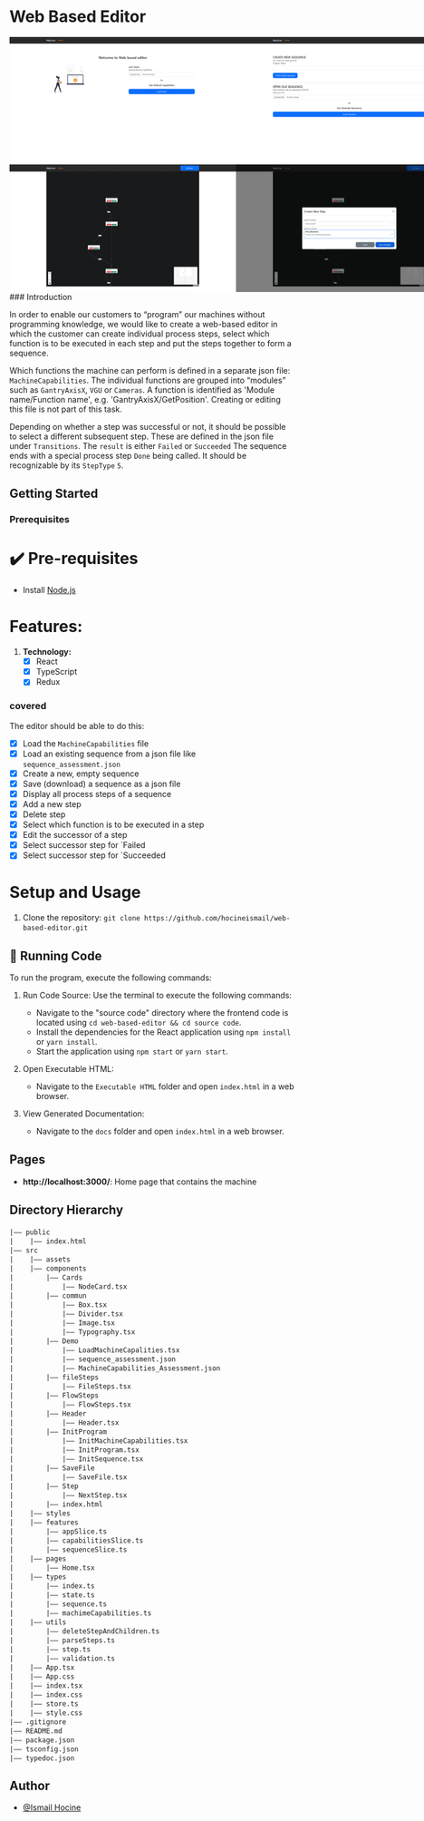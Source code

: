 # Web Based Editor

<div style="display: flex; flex-direction: row;">
  <img src="https://github.com/hocineismail/web-based-editor/blob/main/examples/01.png?raw=true" alt="Example 1" width="400" />
   <img src="https://github.com/hocineismail/web-based-editor/blob/main/examples/02.png?raw=true" alt="Example 2" width="400" />
</div>
<div style="display: flex; flex-direction: row;">
  <img src="https://github.com/hocineismail/web-based-editor/blob/main/examples/03.png?raw=true" alt="Example 3" width="400" />
   <img src="https://github.com/hocineismail/web-based-editor/blob/main/examples/04.png?raw=true" alt="Example 4" width="400" />
</div>
### Introduction

In order to enable our customers to “program” our machines without programming knowledge,
we would like to create a web-based editor in which the customer
can create individual process steps, select which function is to be executed
in each step and put the steps together to form a sequence.

Which functions the machine can perform is defined in a separate json file: `MachineCapabilities`.
The individual functions are grouped into “modules” such as `GantryAxisX`, `VGU` or `Cameras`.
A function is identified as 'Module name/Function name', e.g. 'GantryAxisX/GetPosition'.
Creating or editing this file is not part of this task.

Depending on whether a step was successful or not, it should be possible to select a different
subsequent step. These are defined in the json file under `Transitions`. The `result` is either `Failed` or `Succeeded`
The sequence ends with a special process step `Done` being called. It should be recognizable by its `StepType` `5`.

## Getting Started

### Prerequisites

# ✔️ Pre-requisites

- Install [Node.js](https://nodejs.org/en/)

# Features:

1. **Technology:**
   - [x] React
   - [x] TypeScript
   - [x] Redux

### covered

The editor should be able to do this:

- [x] Load the `MachineCapabilities` file
- [x] Load an existing sequence from a json file like `sequence_assessment.json`
- [x] Create a new, empty sequence
- [x] Save (download) a sequence as a json file
- [x] Display all process steps of a sequence
- [x] Add a new step
- [x] Delete step
- [x] Select which function is to be executed in a step
- [x] Edit the successor of a step
- [x] Select successor step for `Failed
- [x] Select successor step for `Succeeded

# Setup and Usage

1. Clone the repository: `git clone https://github.com/hocineismail/web-based-editor.git`

## 🔨 Running Code

To run the program, execute the following commands:

1. Run Code Source: Use the terminal to execute the following commands:

   - Navigate to the "source code" directory where the frontend code is located using `cd web-based-editor && cd source code`.
   - Install the dependencies for the React application using `npm install` or `yarn install`.
   - Start the application using `npm start` or `yarn start`.

2. Open Executable HTML:

   - Navigate to the `Executable HTML` folder and open `index.html` in a web browser.

3. View Generated Documentation:

   - Navigate to the `docs` folder and open `index.html` in a web browser.

## Pages

- **http://localhost:3000/**: Home page that contains the machine

## Directory Hierarchy <a id="strecture"></a>

```
|—— public
|    |—— index.html
|—— src
|    |—— assets
|    |—— components
|        |—— Cards
|            |—— NodeCard.tsx
|        |—— commun
|            |—— Box.tsx
|            |—— Divider.tsx
|            |—— Image.tsx
|            |—— Typography.tsx
|        |—— Demo
|            |—— LoadMachineCapalities.tsx
|            |—— sequence_assessment.json
|            |—— MachineCapabilities_Assessment.json
|        |—— fileSteps
|            |—— FileSteps.tsx
|        |—— FlowSteps
|            |—— FlowSteps.tsx
|        |—— Header
|            |—— Header.tsx
|        |—— InitProgram
|            |—— InitMachineCapabilities.tsx
|            |—— InitProgram.tsx
|            |—— InitSequence.tsx
|        |—— SaveFile
|            |—— SaveFile.tsx
|        |—— Step
|            |—— NextStep.tsx
|        |—— index.html
|    |—— styles
|    |—— features
|        |—— appSlice.ts
|        |—— capabilitiesSlice.ts
|        |—— sequenceSlice.ts
|    |—— pages
|        |—— Home.tsx
|    |—— types
|        |—— index.ts
|        |—— state.ts
|        |—— sequence.ts
|        |—— machimeCapabilities.ts
|    |—— utils
|        |—— deleteStepAndChildren.ts
|        |—— parseSteps.ts
|        |—— step.ts
|        |—— validation.ts
|    |—— App.tsx
|    |—— App.css
|    |—— index.tsx
|    |—— index.css
|    |—— store.ts
|    |—— style.css
|—— .gitignore
|—— README.md
|—— package.json
|—— tsconfig.json
|—— typedoc.json
```

## Author

- [@Ismail Hocine](https://github.com/hocineismail)
